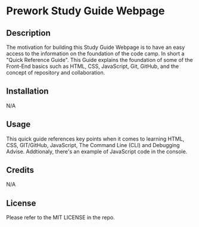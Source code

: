 # Prework Study Guide Webpage

## Description

The motivation for building this Study Guide Webpage is to have an easy access to the information on the foundation of the code camp. In short a "Quick Reference Guide". This Guide explains the foundation of some of the Front-End basics such as HTML, CSS, JavaScript, Git, GitHub, and the concept of repository and collaboration.

## Installation
N/A

## Usage
This quick guide references key points when it comes to learning HTML, CSS, GIT/GitHub, JavaScript, The Command Line (CLI) and Debugging Advise. Addtionaly, there's an example of JavaScript code in the console. 

## Credits
N/A

## License
Please refer to the MIT LICENSE in the repo.
